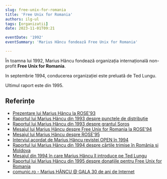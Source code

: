 ```yaml
---
slug: free-unix-for-romania
title: 'Free Unix for Romania'
authors: ilg-ul
tags: [organizatii]
date: 2023-11-01T09:21

eventDate: '1992'
eventSummary: 'Marius Hâncu fondează Free Unix for Romania'

---
```


În toamna lui 1992, Marius Hâncu fondează organizația internațională non-profit
**Free Unix for Romania**.

<!-- truncate -->

In septembrie 1994, conducerea organizației este preluată de Ted Lungu.

Ultimul raport este din 1995.

## Referințe

- [Prezentare lui Marius Hâncu la ROSE'93](/blog/hancu-mesaj-free-unix-rose93/)
- [Raportul lui Marius Hâncu din 1993 despre punctele de distribuție](/blog/hancu-distribution-centers/)
- [Raportul lui Marius Hâncu din 1993 despre grantul Soros](/blog/hancu-soros-grant/)
- [Mesajul lui Marius Hâncu despre Free Unix for Romania la ROSE'94](/blog/hancu-mesaj-free-unix-rose94/)
- [Mesajul lui Marius Hâncu despre ROSE'95](/blog/hancu-mesaj-jsq-rose95/)
- [Interviul acordat de Marius Hâncu revistei OPEN în 1994](/blog/hancu-interviu-revista-open/)
- [Raportul lui Marius Hâncu din 1994 despre cărțile trimise în România și Moldova](/blog/hancu-soros-books/)
- [Mesajul din 1994 în care Marius Hâncu îl introduce pe Ted Lungu](/blog/hancu-mesaj-ted-lungu/)
- [Raportul lui Marius Hâncu din 1995 despre donațiile pentru Free Unix for Romania](/blog/hancu-donation-drive)
- [comunic.ro - Marius HÂNCU @ GALA 30 de ani de Internet](https://comunic.ro/marius-hancu-gala-30-de-ani-de-internet-ro-free-unix-for-romania-movement-managed-to-associate-people-of-great-talents-who-forgot-their-personal-interest-in-the-interest-of-a-modern-romania-i/)

